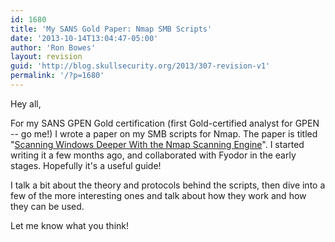 ```yaml
---
id: 1680
title: 'My SANS Gold Paper: Nmap SMB Scripts'
date: '2013-10-14T13:04:47-05:00'
author: 'Ron Bowes'
layout: revision
guid: 'http://blog.skullsecurity.org/2013/307-revision-v1'
permalink: '/?p=1680'
---
```


Hey all,

For my SANS GPEN Gold certification (first Gold-certified analyst for GPEN -- go me!) I wrote a paper on my SMB scripts for Nmap. The paper is titled "[Scanning Windows Deeper With the Nmap Scanning Engine](http://www.giac.org/certified_professionals/practicals/GPEN/00049.php)". I started writing it a few months ago, and collaborated with Fyodor in the early stages. Hopefully it's a useful guide!

I talk a bit about the theory and protocols behind the scripts, then dive into a few of the more interesting ones and talk about how they work and how they can be used.

Let me know what you think!